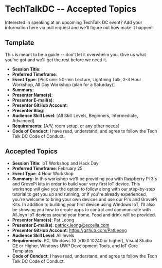 # TechTalkDC -- Accepted Topics
Interested in speaking at an upcoming TechTalk DC event? Add your information here via pull request and we'll figure out how make it happen!

## Template
This is meant to be a guide -- don't let it overwhelm you. Give us what you've got and we'll get the rest before we need it.

* **Session Title**:  
 * **Preferred Timeframe**:  
 * **Event Type**: [Pick one: 50-min Lecture, Lightning Talk, 2-3 Hour Workshop, All Day Workshop (plan for a Saturday)]
 * **Summary**:
 * **Presenter Name(s)**:
 * **Presenter E-mail(s)**:
 * **Presenter GitHub Account**:
 * **Presenter Blog**:
 * **Audience Skill Level**: [All Skill Levels, Beginners, Intermediate, Advanced]
 * **Requirements**: [A/V, room setup, or any other needs]
 * **Code of Conduct**: I have read, understand, and agree to follow the Tech Talk DC Code of Conduct.

## Accepted Topics

 * **Session Title**:  IoT Workshop and Hack Day
 * **Preferred Timeframe**:  February 25
 * **Event Type**: 4 Hour Workshop
 * **Summary**: In this workshop we'll be providing you with Raspberry Pi 3's and GrovePi kits in order to build your very first IoT device.  This workshop will give you the option to follow along with our step-by-step tutorial to get you up and running, or if you're already experienced, you're welcome to bring your own devices and use our Pi's and GrovePi Kits.
In addition to building your first device using Windows IoT, I'll also be showing you how to create apps to control and communicate with AllJoyn IoT devices around your home.
Food and drink will be provided.
 * **Presenter Name(s)**:  Pat Leong
 * **Presenter E-mail(s)**: patrick.leong@excella.com
 * **Presenter GitHub Account**: https://github.com/PatLeong
 * **Audience Skill Level**: All levels
 * **Requirements**: PC, Windows 10 (v10.0.10240 or higher), Visual Studio CE or Higher, Windows UWP Development Tools, and IoT Core Templates
 * **Code of Conduct**: I have read, understand, and agree to follow the Tech Talk DC Code of Conduct.
